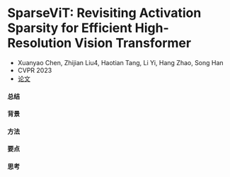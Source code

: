 # SparseViT: Revisiting Activation Sparsity for Efficient High-Resolution Vision Transformer

- Xuanyao Chen, Zhijian Liu4, Haotian Tang, Li Yi, Hang Zhao, Song Han
- CVPR 2023
- [论文](http://arxiv.org/abs/2303.17605)

#### 总结


#### 背景


#### 方法


#### 要点


#### 思考